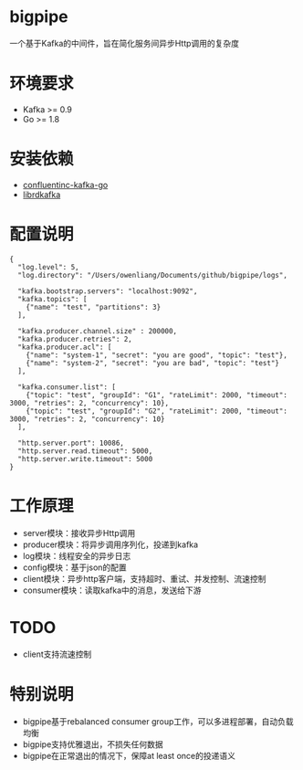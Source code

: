 # bigpipe
一个基于Kafka的中间件，旨在简化服务间异步Http调用的复杂度

# 环境要求
* Kafka >= 0.9
* Go >= 1.8

# 安装依赖
* [confluentinc-kafka-go](https://github.com/confluentinc/confluent-kafka-go)
* [librdkafka](https://github.com/edenhill/librdkafka)

# 配置说明
    {
      "log.level": 5,
      "log.directory": "/Users/owenliang/Documents/github/bigpipe/logs",

      "kafka.bootstrap.servers": "localhost:9092",
      "kafka.topics": [
        {"name": "test", "partitions": 3}
      ],

      "kafka.producer.channel.size" : 200000,
      "kafka.producer.retries": 2,
      "kafka.producer.acl": [
        {"name": "system-1", "secret": "you are good", "topic": "test"},
        {"name": "system-2", "secret": "you are bad", "topic": "test"}
      ],

      "kafka.consumer.list": [
        {"topic": "test", "groupId": "G1", "rateLimit": 2000, "timeout": 3000, "retries": 2, "concurrency": 10},
        {"topic": "test", "groupId": "G2", "rateLimit": 2000, "timeout": 3000, "retries": 2, "concurrency": 10}
      ],

      "http.server.port": 10086,
      "http.server.read.timeout": 5000,
      "http.server.write.timeout": 5000
    }

# 工作原理
* server模块：接收异步Http调用
* producer模块：将异步调用序列化，投递到kafka
* log模块：线程安全的异步日志
* config模块：基于json的配置
* client模块：异步http客户端，支持超时、重试、并发控制、流速控制
* consumer模块：读取kafka中的消息，发送给下游

# TODO
* client支持流速控制

# 特别说明
* bigpipe基于rebalanced consumer group工作，可以多进程部署，自动负载均衡
* bigpipe支持优雅退出，不损失任何数据
* bigpipe在正常退出的情况下，保障at least once的投递语义